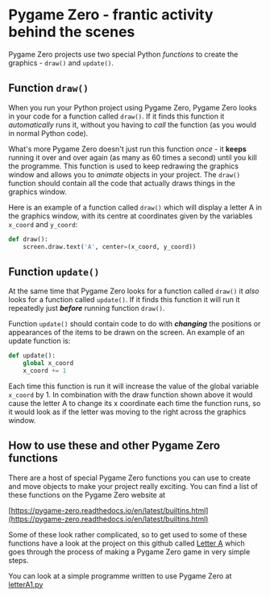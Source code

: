 # Pygame Zero - frantic activity behind the scenes

Pygame Zero projects use two special Python *functions* to create the graphics - ```draw()``` and ```update()```.

## Function ```draw()```

When you run your Python project using Pygame Zero, Pygame Zero looks in your code for a function called ```draw()```. If it finds this function it *automatically* runs it, without you having to *call* the function (as you would in normal Python code).

What's more Pygame Zero doesn't just run this function *once* - it **keeps** running it over and over again (as many as 60 times a second) until you kill the programme. This function is used to keep redrawing the graphics window and allows you to *animate* objects in your project. The ```draw()``` function should contain all the code that actually draws things in the graphics window.

Here is an example of a function called ```draw()``` which will display a letter A in the graphics window, with its centre at coordinates given by the variables ```x_coord``` and ```y_coord```:

```python
def draw():
    screen.draw.text('A', center=(x_coord, y_coord))
```

## Function ```update()```

At the same time that Pygame Zero looks for a function called ```draw()``` it *also* looks for a function called ```update()```. If it finds this function it will run it repeatedly just ***before*** running function ```draw()```.

Function ```update()``` should contain code to do with ***changing*** the positions or appearances of the items to be drawn on the screen. An example of an update function is:

```python
def update():
    global x_coord
    x_coord += 1
```

Each time this function is run it will increase the value of the global variable ```x_coord``` by 1. In combination with the draw function shown above it would cause the letter A to change its x coordinate each time the function runs, so it would look as if the letter was moving to the right across the graphics window.

## How to use these and other Pygame Zero functions

There are a host of special Pygame Zero functions you can use to create and move objects to make your project really exciting. You can find a list of these functions on the Pygame Zero website at

[https://pygame-zero.readthedocs.io/en/latest/builtins.html](https://pygame-zero.readthedocs.io/en/latest/builtins.html)

Some of these look rather complicated, so to get used to some of these functions have a look at the project on this github called [Letter A](../../../../LetterA) which goes through the process of making a Pygame Zero game in very simple steps.

You can look at a simple programme written to use Pygame Zero at [letterA1.py](letterA1.py)
